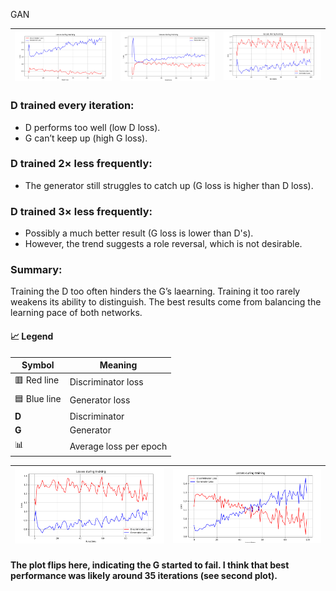 GAN



 ![plot_avg_loss](metrics/d-1x_1000t_100e.png) | ![plot_avg_loss](metrics/d-2x_1000t_100e.png) | ![plot_avg_loss](metrics/d-3x_1000t_100e.png) |
|--------------------------|--------------------------------------|--------------------------------------|


### D trained **every** iteration:

- D performs too well (low D loss).
- G can’t keep up (high G loss).

### D trained **2×** less frequently:

- The generator still struggles to catch up (G loss is higher than D loss).

### D trained **3×** less frequently:

- Possibly a much better result (G loss is lower than D's).
- However, the trend suggests a role reversal, which is not desirable.

### Summary:
Training the D too often hinders the G’s laearning. Training it too rarely weakens its ability to distinguish. The best results come from balancing the learning pace of both networks.



#### 📈 Legend 

| Symbol | Meaning               |
|--------|------------------------|
| 🟥 Red line   | Discriminator loss      |
| 🟦 Blue line  | Generator loss          |
| **D**        | Discriminator            |
| **G**        | Generator                |
| 📊           | Average loss per epoch   |


 ![plot_avg_loss](metrics/d-3x_1000t_100e.png) | ![plot_avg_loss](metrics/d-3x_10000t_100e.png) |
|--------------------------|------------------------------------------------|

#### The plot flips here, indicating the G started to fail. I think that best performance was likely around 35 iterations (see second plot).